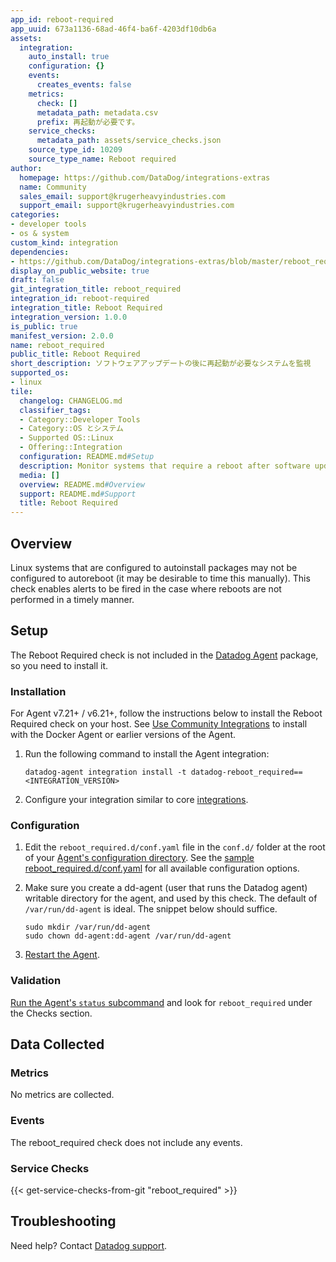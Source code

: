```yaml
---
app_id: reboot-required
app_uuid: 673a1136-68ad-46f4-ba6f-4203df10db6a
assets:
  integration:
    auto_install: true
    configuration: {}
    events:
      creates_events: false
    metrics:
      check: []
      metadata_path: metadata.csv
      prefix: 再起動が必要です。
    service_checks:
      metadata_path: assets/service_checks.json
    source_type_id: 10209
    source_type_name: Reboot required
author:
  homepage: https://github.com/DataDog/integrations-extras
  name: Community
  sales_email: support@krugerheavyindustries.com
  support_email: support@krugerheavyindustries.com
categories:
- developer tools
- os & system
custom_kind: integration
dependencies:
- https://github.com/DataDog/integrations-extras/blob/master/reboot_required/README.md
display_on_public_website: true
draft: false
git_integration_title: reboot_required
integration_id: reboot-required
integration_title: Reboot Required
integration_version: 1.0.0
is_public: true
manifest_version: 2.0.0
name: reboot_required
public_title: Reboot Required
short_description: ソフトウェアアップデートの後に再起動が必要なシステムを監視
supported_os:
- linux
tile:
  changelog: CHANGELOG.md
  classifier_tags:
  - Category::Developer Tools
  - Category::OS とシステム
  - Supported OS::Linux
  - Offering::Integration
  configuration: README.md#Setup
  description: Monitor systems that require a reboot after software update
  media: []
  overview: README.md#Overview
  support: README.md#Support
  title: Reboot Required
---
```


<!--  SOURCED FROM https://github.com/DataDog/integrations-extras -->


## Overview

Linux systems that are configured to autoinstall packages may not be configured to autoreboot (it may be desirable to time this manually). This check enables alerts to be fired in the case where reboots are not performed in a timely manner.

## Setup

The Reboot Required check is not included in the [Datadog Agent][1] package, so you need to install it.

### Installation

For Agent v7.21+ / v6.21+, follow the instructions below to install the Reboot Required check on your host. See [Use Community Integrations][2] to install with the Docker Agent or earlier versions of the Agent.

1. Run the following command to install the Agent integration:

   ```shell
   datadog-agent integration install -t datadog-reboot_required==<INTEGRATION_VERSION>
   ```

2. Configure your integration similar to core [integrations][3].

### Configuration

1. Edit the `reboot_required.d/conf.yaml` file in the `conf.d/` folder at the root of your [Agent's configuration directory][4]. See the [sample reboot_required.d/conf.yaml][5] for all available configuration options.

2. Make sure you create a dd-agent (user that runs the Datadog agent) writable directory for the agent, and used by this check. The default of `/var/run/dd-agent` is ideal. The snippet below should suffice.

   ```shell
   sudo mkdir /var/run/dd-agent
   sudo chown dd-agent:dd-agent /var/run/dd-agent
   ```

3. [Restart the Agent][6].

### Validation

[Run the Agent's `status` subcommand][7] and look for `reboot_required` under the Checks section.

## Data Collected

### Metrics

No metrics are collected.

### Events

The reboot_required check does not include any events.

### Service Checks
{{< get-service-checks-from-git "reboot_required" >}}


## Troubleshooting

Need help? Contact [Datadog support][9].


[1]: https://app.datadoghq.com/account/settings/agent/latest
[2]: https://docs.datadoghq.com/ja/agent/guide/use-community-integrations/
[3]: https://docs.datadoghq.com/ja/getting_started/integrations/
[4]: https://docs.datadoghq.com/ja/agent/guide/agent-configuration-files/#agent-configuration-directory
[5]: https://github.com/DataDog/integrations-extras/blob/master/reboot_required/datadog_checks/reboot_required/data/conf.yaml.example
[6]: https://docs.datadoghq.com/ja/agent/guide/agent-commands/#start-stop-and-restart-the-agent
[7]: https://docs.datadoghq.com/ja/agent/guide/agent-commands/#service-status
[8]: https://github.com/DataDog/integrations-extras/blob/master/reboot_required/assets/service_checks.json
[9]: http://docs.datadoghq.com/help